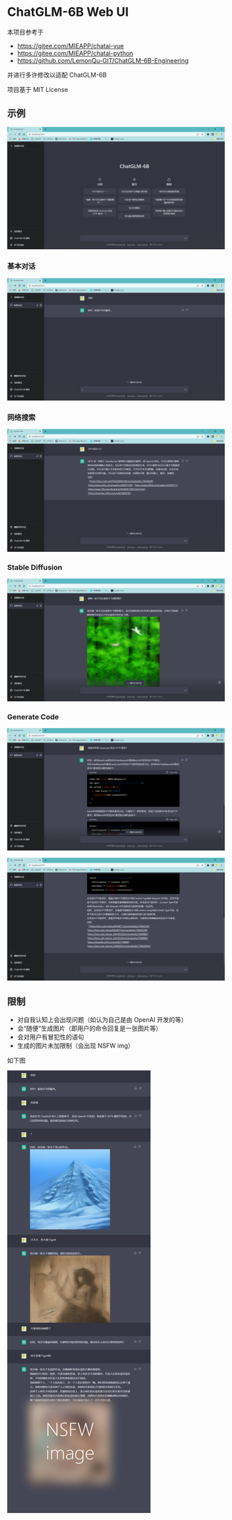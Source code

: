 # ChatGLM-6B Web UI

本项目参考于

* https://gitee.com/MIEAPP/chatai-vue
* https://gitee.com/MIEAPP/chatai-python
* https://github.com/LemonQu-GIT/ChatGLM-6B-Engineering

并进行多许修改以适配 ChatGLM-6B

项目基于 MIT License

## 示例

![image](img\main_menu.png)

### 基本对话

![image](img\default.png "基本对话")

### 网络搜索

![image](img\gpt4.png "网络搜索")

### Stable Diffusion

![image](img\sd.png "Stable Diffusion")

### Generate Code

![image](img\web_1.png "Generate Code")

![image](img\web_2.png "Generate Code")

## 限制

* 对自我认知上会出现问题（如认为自己是由 OpenAI 开发的等）
* 会“随便”生成图片（即用户的命令回复是一张图片等）
* 会对用户有冒犯性的语句
* 生成的图片未加限制（会出现 NSFW img）

如下图

![image](img\offensive.png)